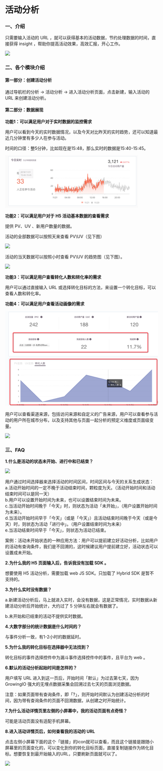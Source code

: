 # 活动分析

### **一、介绍**

只需要输入活动的 URL ，就可以获得基本的活动数据，节约处理数据的时间，直接获得 insight ，帮助你提高活动效果，高效汇报，开心工作。

![](../.gitbook/assets/huo-dong-fen-xi-gif.gif)

### **二、各个模块介绍**

#### 第一部分：创建活动分析

通过导航栏的分析 -&gt; 活动分析 -&gt; 进入活动分析页面，点击新建，输入活动的 URL 来创建活动分析。

#### 第二部分：数据展现

**功能1：可以满足用户对于实时数据的监控需求**

用户可以看到今天的实时数据情况，以及今天对比昨天的实时趋势，还可以知道最近几分钟里有多少人在参与活动。

时间的口径：整5分钟，比如现在是15:48，那么实时的数据是15:40-15:45。

![](../.gitbook/assets/image%20%28155%29.png)

**功能2：可以满足用户对于 H5 活动基本数据的查看需求**

提供 PV、UV 、新用户数量的数据。

活动的全部数据可以按照天来查看 PV\UV（见下图）

![](../.gitbook/assets/image-1.png)

活动的当天数据可以按照小时查看 PV\UV 的趋势图（见下图）。

![](../.gitbook/assets/image-2.png)

**功能3：可以满足用户查看转化人数和转化率的需求**

用户可以通过直接输入 URL 或选择转化目标的方法，来设置一个转化目标，可以查看人数和转化率。

**功能4：可以满足用户查看活动画像的需求**

![](../.gitbook/assets/image%20%2826%29.png)

用户可以查看渠道来源，包括访问来源和自定义的广告来源，用户可以查看参与活动的用户所在城市分布，以及支持其他与页面一起分析的预定义维度或页面级变量。

![](../.gitbook/assets/image-4.png)

### 三、FAQ

**1.什么是活动的状态未开始、进行中和已结束？**

![](../.gitbook/assets/+.jpg)

用户通过时间选择器来选择活动的时间区间，时间区间与今天的关系生成状态：  
a.活动开始时间的一定不晚于活动结束时间，颗粒度为天。（活动开始时间和活动结束时间可以是同一天）  
b.用户可以设置开始时间为未来，也可以设置结束时间为未来。  
c.当活动开始时间晚于「今天」时，则状态为活动「未开始」，（用户设置开始时间为未来）。  
d.当活动开始时间早于「今天」（或是「今天」）且活动结束时间晚于今天（或是今天）时，则状态为活动「进行中」。（用户设置结束时间为未来）  
e.当活动结束时间早于「今天」，则状态为活动已结束。

案例：活动未开始状态的一种应用方法：用户可以提前建立好活动分析，比如用户的活动有查询条件，我们是不回溯的，这时候建议用户提前建立好，活动状态可以设置成未开始。

**2.为什么我的 H5 页面输入后，告诉我没有加载 SDK 。**

想要使用 H5 活动分析，需要加载 web JS SDK。只加载了 Hybrid SDK 是暂不支持的。

**3.为什么实时没有数据？**

a.新建活动分析后，马上就进入实时，会没有数据，这是正常情况，实时数据从新建活动分析后开始统计，大约过了 5 分钟左右就会有数据了。

b.未开始和已结束的活动不提供实时数据。

**4.大数字部分的统计数据是什么时间的？**

与事件分析一致，有1-2小时的数据延时。

**5.为什么我的转化目标在选择器中无法找到？**

转化目标的事件选择控件中为漏斗事件选择控件中的事件，且平台为 web 。

**6.默认的活动分析起始时间是怎样的？**

用户填写 URL 进入到这一页后，开始时间「默认」为过去第七天，因为 GrowingIO 强大的无埋点数据采集会回溯过去七天的页面浏览数据。

注意：如果页面带有查询条件，即「?」，则开始时间默认为创建活动分析的时间，因为带有查询条件的页面不回溯数据，从创建之时开始统计。

**7.为什么活动详情页里左侧的小屏幕中，我的活动页面有点奇怪？**

可能是活动页面没有适配手机屏幕。

**8.进入活动详情页后，如何查看我的活动的 URL** 

点击左侧小屏幕下面的这个「链接」的icon就可以查看，而且这个链接是跟随小屏幕里的页面变化的，可以变化到你的转化目标页面，直接复制链接作为转化目标。想要恢复到最开始输入的URL，只要刷新页面就可以了。

![](../.gitbook/assets/image-5.png)

#### 

